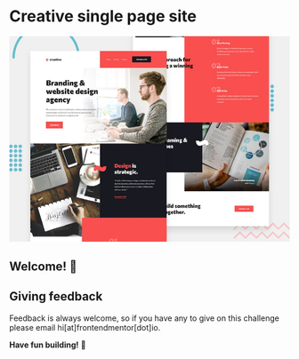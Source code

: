 # Creative single page site

![Design preview for the Creative single page site coding challenge](./preview.jpg)

## Welcome! 👋

## Giving feedback

Feedback is always welcome, so if you have any to give on this challenge please email hi[at]frontendmentor[dot]io.

**Have fun building!** 🚀
